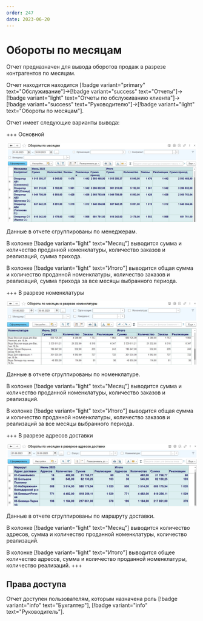 ```yaml
---
order: 247
date: 2023-06-20
---
```

# Обороты по месяцам

Отчет предназначен для вывода оборотов продаж в разрезе контрагентов по месяцам.

Отчет находится находится [!badge variant="primary" text="Обслуживание"]->[!badge variant="success" text="Отчеты"]->[!badge variant="light" text="Отчеты по обслуживанию клиента"]->[!badge variant="success" text="Руководителю"]->[!badge variant="light" text="Обороты по месяцам"].

Отчет имеет следующие варианты вывода:

+++ Основной

![](/images/Обороты_по_месяцам.jpg)

Данные в отчете сгруппированы по менеджерам.

В колонке [!badge variant="light" text="Месяц"] выводится сумма и количество проданной номенклатуры, количество заказов и реализаций, сумма прихода.

В колонке [!badge variant="light" text="Итого"] выводится общая сумма и количество проданной номенклатуры, количество заказов и реализаций, сумма прихода за все месяцы выбранного периода.

+++ В разрезе номенклатуры

![](/images/Обороты_по_месяцам_номанклатура.jpg)

Данные в отчете сгруппированы по номенклатуре.

В колонке [!badge variant="light" text="Месяц"] выводится сумма и количество проданной номенклатуры, количество заказов и реализаций.

В колонке [!badge variant="light" text="Итого"] выводится общая сумма и количество проданной номенклатуры, количество заказов и реализаций за все месяцы выбранного периода.

+++ В разрезе адресов доставки

![](/images/Обороты_по_месяцам_ад.jpg)

Данные в отчете сгруппированы по маршруту доставки.

В колонке [!badge variant="light" text="Месяц"] выводится количество адресов, сумма и количество проданной номенклатуры, количество реализаций.

В колонке [!badge variant="light" text="Итого"] выводится общее количество адресов, сумма и количество проданной номенклатуры, количество реализаций.
+++


## Права доступа

Отчет доступен пользователям, которым назначена роль [!badge variant="info" text="Бухгалтер"], [!badge variant="info" text="Руководитель"].
